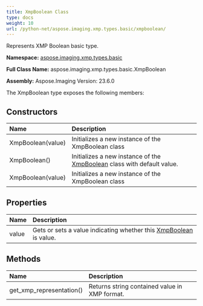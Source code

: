 ```yaml
---
title: XmpBoolean Class
type: docs
weight: 10
url: /python-net/aspose.imaging.xmp.types.basic/xmpboolean/
---
```


Represents XMP Boolean basic type.

**Namespace:** [aspose.imaging.xmp.types.basic](/imaging/python-net/aspose.imaging.xmp.types.basic/)

**Full Class Name:** aspose.imaging.xmp.types.basic.XmpBoolean

**Assembly:**  Aspose.Imaging Version: 23.6.0

The XmpBoolean type exposes the following members:
## **Constructors**
|**Name**|**Description**|
| :- | :- |
|XmpBoolean(value)|Initializes a new instance of the XmpBoolean class|
|XmpBoolean()|Initializes a new instance of the [XmpBoolean](/imaging/python-net/aspose.imaging.xmp.types.basic/xmpboolean/) class with default value.|
|XmpBoolean(value)|Initializes a new instance of the XmpBoolean class|
## **Properties**
|**Name**|**Description**|
| :- | :- |
|value|Gets or sets a value indicating whether this [XmpBoolean](/imaging/python-net/aspose.imaging.xmp.types.basic/xmpboolean/) is value.|
## **Methods**
|**Name**|**Description**|
| :- | :- |
|get_xmp_representation()|Returns string contained value in XMP format.|
